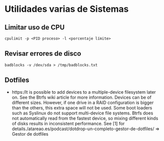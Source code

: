 # Utilidades varias de Sistemas

## Limitar uso de CPU

    cpulimit -p <PID proceso> -l <porcentaje límite>

## Revisar errores de disco

    badblocks -v /dev/sda > /tmp/badblocks.txt

## Dotfiles

  * https:/It is possible to add devices to a multiple-device filesystem later on. See the Btrfs wiki article for more information.
Devices can be of different sizes. However, if one drive in a RAID configuration is bigger than the others, this extra space will not be used.
Some boot loaders such as Syslinux do not support multi-device file systems.
Btrfs does not automatically read from the fastest device, so mixing different kinds of disks results in inconsistent performance. See [1] for details./atareao.es/podcast/dotdrop-un-completo-gestor-de-dotfiles/ => Gestor de dotfiles
  
  
